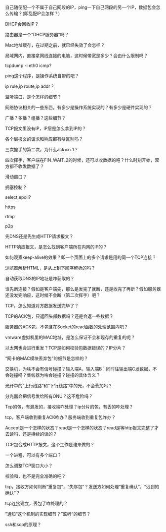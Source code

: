 

自己随便配一个不属于自己网段的IP，ping一下自己网段的另一个IP，数据包会怎么传输？(即乱配IP会怎样？)


DHCP会回收IP？

路由器是一个“DHCP服务器”吗？

Mac地址缓存，在过期之前，就已经失效了会怎样？

局域网内，直接拿网线连接的电脑，这时候带宽是多少？会由什么限制吗？

tcpdump -i eth0 icmp?

ping这个程序，是操作系统自带的吧？

ip rule,ip route,ip addr？

监听端口，是个怎样的细节？

网络协议相关的一些东西，有多少是操作系统实现的？有多少是硬件实现的？

广播？多播？组播？这些细节？

TCP报文里没有IP，IP层是怎么拿到IP的？

各个层报文的请求和响应都有啥区别吗？

三次握手的第二次，为什么ack=x+1？

四次挥手，客户端在FIN_WAIT_2的时候，还可以收数据的吧？什么时刻开始，双方都不收发数据了？

滑动窗口？

拥塞控制？

select,epoll?

https

rtmp

p2p

先DNS还是先生成HTTP请求报文？

HTTP响应报文，是怎么找到客户端所在内网的IP的？

如何观察keep-alive的效果？即一个页面上的多个请求是用的同一个TCP连接？

浏览器解析HTML，是从上到下顺序解析的吗？

自动获取DNS的IP地址是咋获取的？

谁先断连接？假如是客户端先，那么是发完了就断，还是收完了再断？假如服务器还没发完响应，这时候不会断（第二次挥手）吧？

TCP，怎么知道对方数据发送完毕了？

TCP的ACK包，只返回头部数据吗？还是会返一些数据？

服务器的ACK包，不包含在Socket的read函数的处理范围内吧？

vmware虚拟机里的MAC地址，是怎么保证不会和现存的重复的呢？

以太网也会进行重发？TCP是如何校验包数据错误的？IP分片？

“网卡的MAC模块丢弃包”的细节是怎样的？

交换机，为啥不会有信号碰撞？输入端A，输入端B：同时往输出端C发数据，不会碰撞吗？集线器为啥会碰撞？碰撞的具体含义？

光纤中的“上行线路”和“下行线路”中的光，不会叠加吗？

分光器会把信号发给所有ONU？这不危险吗？

Tcp的包，有漏发的，接收端咋处理？ip分片的包，有丢的咋处理？

tcp，客户端收到重复ACK咋办？服务端收到重复包咋办？

Accept是一个怎样的状态？read是一个怎样的状态？read是等http报文完整了才去读吗，还是持续的读的？

TCP包合成HTTP报文，这个工作是谁来做的？

一个进程，可以有多个端口？

怎么调整TCP窗口大小？

校验和，也不是完全准确的吧？

tcp，接收方如何判断“重复包”，“失序包”？发送方如何处理“重复确认”，“迟到的确认”？

tcp连接建立，丢包了咋处理的？

”通知“这个机制的实现细节？”监听“的细节？

ssh和scp的原理？